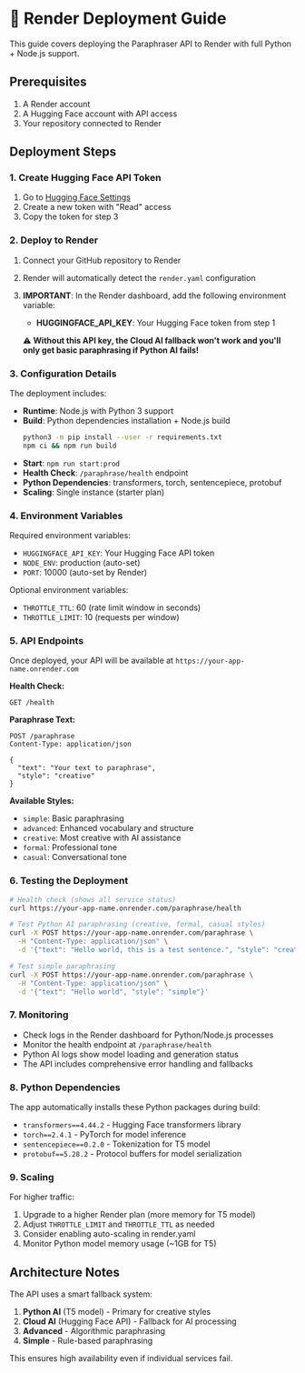 # 🚀 Render Deployment Guide

This guide covers deploying the Paraphraser API to Render with full Python + Node.js support.

## Prerequisites

1. A Render account
2. A Hugging Face account with API access
3. Your repository connected to Render

## Deployment Steps

### 1. Create Hugging Face API Token

1. Go to [Hugging Face Settings](https://huggingface.co/settings/tokens)
2. Create a new token with "Read" access
3. Copy the token for step 3

### 2. Deploy to Render

1. Connect your GitHub repository to Render
2. Render will automatically detect the `render.yaml` configuration
3. **IMPORTANT**: In the Render dashboard, add the following environment variable:
   - **HUGGINGFACE_API_KEY**: Your Hugging Face token from step 1
   
   ⚠️ **Without this API key, the Cloud AI fallback won't work and you'll only get basic paraphrasing if Python AI fails!**

### 3. Configuration Details

The deployment includes:

- **Runtime**: Node.js with Python 3 support
- **Build**: Python dependencies installation + Node.js build
  ```bash
  python3 -m pip install --user -r requirements.txt
  npm ci && npm run build
  ```
- **Start**: `npm run start:prod`
- **Health Check**: `/paraphrase/health` endpoint
- **Python Dependencies**: transformers, torch, sentencepiece, protobuf
- **Scaling**: Single instance (starter plan)

### 4. Environment Variables

Required environment variables:

- `HUGGINGFACE_API_KEY`: Your Hugging Face API token
- `NODE_ENV`: production (auto-set)
- `PORT`: 10000 (auto-set by Render)

Optional environment variables:

- `THROTTLE_TTL`: 60 (rate limit window in seconds)
- `THROTTLE_LIMIT`: 10 (requests per window)

### 5. API Endpoints

Once deployed, your API will be available at `https://your-app-name.onrender.com`

**Health Check:**

```
GET /health
```

**Paraphrase Text:**

```
POST /paraphrase
Content-Type: application/json

{
  "text": "Your text to paraphrase",
  "style": "creative"
}
```

**Available Styles:**

- `simple`: Basic paraphrasing
- `advanced`: Enhanced vocabulary and structure
- `creative`: Most creative with AI assistance
- `formal`: Professional tone
- `casual`: Conversational tone

### 6. Testing the Deployment

```bash
# Health check (shows all service status)
curl https://your-app-name.onrender.com/paraphrase/health

# Test Python AI paraphrasing (creative, formal, casual styles)
curl -X POST https://your-app-name.onrender.com/paraphrase \
  -H "Content-Type: application/json" \
  -d '{"text": "Hello world, this is a test sentence.", "style": "creative"}'

# Test simple paraphrasing
curl -X POST https://your-app-name.onrender.com/paraphrase \
  -H "Content-Type: application/json" \
  -d '{"text": "Hello world", "style": "simple"}'
```

### 7. Monitoring

- Check logs in the Render dashboard for Python/Node.js processes
- Monitor the health endpoint at `/paraphrase/health`
- Python AI logs show model loading and generation status
- The API includes comprehensive error handling and fallbacks

### 8. Python Dependencies

The app automatically installs these Python packages during build:

- `transformers==4.44.2` - Hugging Face transformers library
- `torch==2.4.1` - PyTorch for model inference
- `sentencepiece==0.2.0` - Tokenization for T5 model
- `protobuf==5.28.2` - Protocol buffers for model serialization

### 9. Scaling

For higher traffic:

1. Upgrade to a higher Render plan (more memory for T5 model)
2. Adjust `THROTTLE_LIMIT` and `THROTTLE_TTL` as needed
3. Consider enabling auto-scaling in render.yaml
4. Monitor Python model memory usage (~1GB for T5)

## Architecture Notes

The API uses a smart fallback system:

1. **Python AI** (T5 model) - Primary for creative styles
2. **Cloud AI** (Hugging Face API) - Fallback for AI processing
3. **Advanced** - Algorithmic paraphrasing
4. **Simple** - Rule-based paraphrasing

This ensures high availability even if individual services fail.
